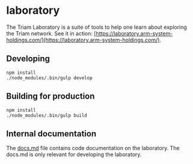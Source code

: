 # laboratory

The Triam Laboratory is a suite of tools to help one learn about exploring the Triam network. See it in action: [https://laboratory.arm-system-holdings.com/](https://laboratory.arm-system-holdings.com/).

## Developing
```
npm install
./node_modules/.bin/gulp develop
```

## Building for production
```
npm install
./node_modules/.bin/gulp build
```

## Internal documentation
The [docs.md](./docs.md) file contains code documentation on the laboratory. The docs.md is only relevant for developing the laboratory.
